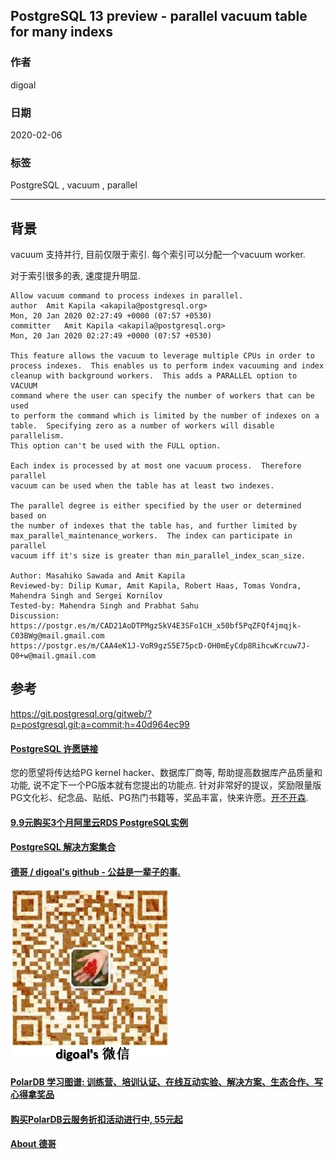 ## PostgreSQL 13 preview - parallel vacuum table for many indexs  
            
### 作者                                                                            
digoal                                                                                                                     
                              
### 日期                                                                                                                     
2020-02-06                                                                                                                 
                                                                                                                     
### 标签                                                                                                                     
PostgreSQL , vacuum , parallel   
                         
----                   
                              
## 背景          
vacuum 支持并行, 目前仅限于索引. 每个索引可以分配一个vacuum worker.   
  
对于索引很多的表, 速度提升明显.  
  
```  
Allow vacuum command to process indexes in parallel.  
author	Amit Kapila <akapila@postgresql.org>	  
Mon, 20 Jan 2020 02:27:49 +0000 (07:57 +0530)  
committer	Amit Kapila <akapila@postgresql.org>	  
Mon, 20 Jan 2020 02:27:49 +0000 (07:57 +0530)  
  
This feature allows the vacuum to leverage multiple CPUs in order to  
process indexes.  This enables us to perform index vacuuming and index  
cleanup with background workers.  This adds a PARALLEL option to VACUUM  
command where the user can specify the number of workers that can be used  
to perform the command which is limited by the number of indexes on a  
table.  Specifying zero as a number of workers will disable parallelism.  
This option can't be used with the FULL option.  
  
Each index is processed by at most one vacuum process.  Therefore parallel  
vacuum can be used when the table has at least two indexes.  
  
The parallel degree is either specified by the user or determined based on  
the number of indexes that the table has, and further limited by  
max_parallel_maintenance_workers.  The index can participate in parallel  
vacuum iff it's size is greater than min_parallel_index_scan_size.  
  
Author: Masahiko Sawada and Amit Kapila  
Reviewed-by: Dilip Kumar, Amit Kapila, Robert Haas, Tomas Vondra,  
Mahendra Singh and Sergei Kornilov  
Tested-by: Mahendra Singh and Prabhat Sahu  
Discussion:  
https://postgr.es/m/CAD21AoDTPMgzSkV4E3SFo1CH_x50bf5PqZFQf4jmqjk-C03BWg@mail.gmail.com  
https://postgr.es/m/CAA4eK1J-VoR9gzS5E75pcD-OH0mEyCdp8RihcwKrcuw7J-Q0+w@mail.gmail.com  
```  
  
## 参考  
https://git.postgresql.org/gitweb/?p=postgresql.git;a=commit;h=40d964ec99  
        
    
  
  
  
  
  
  
  
  
  
  
  
  
  
  
  
  
  
  
  
  
  
  
  
  
  
  
  
  
  
  
  
  
  
  
  
  
  
  
  
  
  
  
  
  
  
  
  
  
  
  
  
  
  
#### [PostgreSQL 许愿链接](https://github.com/digoal/blog/issues/76 "269ac3d1c492e938c0191101c7238216")
您的愿望将传达给PG kernel hacker、数据库厂商等, 帮助提高数据库产品质量和功能, 说不定下一个PG版本就有您提出的功能点. 针对非常好的提议，奖励限量版PG文化衫、纪念品、贴纸、PG热门书籍等，奖品丰富，快来许愿。[开不开森](https://github.com/digoal/blog/issues/76 "269ac3d1c492e938c0191101c7238216").  
  
  
#### [9.9元购买3个月阿里云RDS PostgreSQL实例](https://www.aliyun.com/database/postgresqlactivity "57258f76c37864c6e6d23383d05714ea")
  
  
#### [PostgreSQL 解决方案集合](https://yq.aliyun.com/topic/118 "40cff096e9ed7122c512b35d8561d9c8")
  
  
#### [德哥 / digoal's github - 公益是一辈子的事.](https://github.com/digoal/blog/blob/master/README.md "22709685feb7cab07d30f30387f0a9ae")
  
  
![digoal's wechat](../pic/digoal_weixin.jpg "f7ad92eeba24523fd47a6e1a0e691b59")
  
  
#### [PolarDB 学习图谱: 训练营、培训认证、在线互动实验、解决方案、生态合作、写心得拿奖品](https://www.aliyun.com/database/openpolardb/activity "8642f60e04ed0c814bf9cb9677976bd4")
  
  
#### [购买PolarDB云服务折扣活动进行中, 55元起](https://www.aliyun.com/activity/new/polardb-yunparter?userCode=bsb3t4al "e0495c413bedacabb75ff1e880be465a")
  
  
#### [About 德哥](https://github.com/digoal/blog/blob/master/me/readme.md "a37735981e7704886ffd590565582dd0")
  
